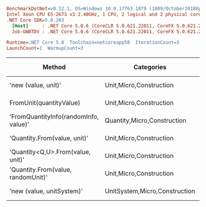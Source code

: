 ``` ini

BenchmarkDotNet=v0.12.1, OS=Windows 10.0.17763.1879 (1809/October2018Update/Redstone5)
Intel Xeon CPU E5-2673 v3 2.40GHz, 1 CPU, 2 logical and 2 physical cores
.NET Core SDK=5.0.203
  [Host]     : .NET Core 5.0.6 (CoreCLR 5.0.621.22011, CoreFX 5.0.621.22011), X64 RyuJIT
  Job-GNBTDV : .NET Core 5.0.6 (CoreCLR 5.0.621.22011, CoreFX 5.0.621.22011), X64 RyuJIT

Runtime=.NET Core 5.0  Toolchain=netcoreapp50  IterationCount=3  
LaunchCount=1  WarmupCount=3  

```
|                                Method |                    Categories |      Mean |     Error |   StdDev |   StdErr |       Min |       Max |    Median | Ratio | MannWhitney(5%) | RatioSD |  Gen 0 | Gen 1 | Gen 2 | Allocated |
|-------------------------------------- |------------------------------ |----------:|----------:|---------:|---------:|----------:|----------:|----------:|------:|---------------- |--------:|-------:|------:|------:|----------:|
|                   &#39;new (value, unit)&#39; |       Unit,Micro,Construction |  14.77 ns |  4.103 ns | 0.225 ns | 0.130 ns |  14.60 ns |  15.03 ns |  14.69 ns |  1.00 |            Base |    0.00 |      - |     - |     - |         - |
|               FromUnit(quantityValue) |       Unit,Micro,Construction |  31.78 ns |  7.476 ns | 0.410 ns | 0.237 ns |  31.51 ns |  32.25 ns |  31.58 ns |  2.15 |               ? |    0.01 |      - |     - |     - |         - |
| &#39;FromQuantityInfo(randomInfo, value)&#39; |   Quantity,Micro,Construction |  60.99 ns | 11.548 ns | 0.633 ns | 0.365 ns |  60.28 ns |  61.51 ns |  61.17 ns |  4.13 |               ? |    0.06 | 0.0020 |     - |     - |      32 B |
|          &#39;Quantity.From(value, unit)&#39; |       Unit,Micro,Construction |  84.77 ns | 47.966 ns | 2.629 ns | 1.518 ns |  82.80 ns |  87.76 ns |  83.75 ns |  5.74 |               ? |    0.25 | 0.0020 |     - |     - |      32 B |
|     &#39;Quantity&lt;Q,U&gt;.From(value, unit)&#39; |       Unit,Micro,Construction |  86.30 ns |  6.734 ns | 0.369 ns | 0.213 ns |  86.04 ns |  86.73 ns |  86.14 ns |  5.84 |               ? |    0.07 | 0.0035 |     - |     - |      56 B |
|    &#39;Quantity.From(value, randomUnit)&#39; |       Unit,Micro,Construction | 116.94 ns |  6.816 ns | 0.374 ns | 0.216 ns | 116.52 ns | 117.24 ns | 117.06 ns |  7.92 |               ? |    0.11 | 0.0019 |     - |     - |      32 B |
|             &#39;new (value, unitSystem)&#39; | UnitSystem,Micro,Construction | 389.32 ns | 64.529 ns | 3.537 ns | 2.042 ns | 385.25 ns | 391.67 ns | 391.04 ns | 26.36 |               ? |    0.63 | 0.0121 |     - |     - |     192 B |
